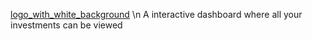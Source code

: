 [logo_with_white_background](https://user-images.githubusercontent.com/42294625/152796952-f9d82073-1a72-4515-a202-58fc8dae7514.png)
\n
 A interactive dashboard where all your investments can be viewed
